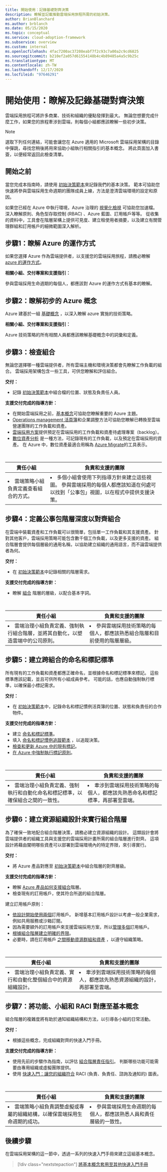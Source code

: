 ```yaml
---
title: 開始使用：記錄基礎對齊決策
description: 瞭解並記載推動雲端採用旅程所需的初始決策。
author: BrianBlanchard
ms.author: brblanch
ms.date: 05/15/2020
ms.topic: conceptual
ms.service: cloud-adoption-framework
ms.subservice: overview
ms.custom: internal
ms.openlocfilehash: 4fac7200ac37208eabf7f2c93c7a00a2c9cd6825
ms.sourcegitcommit: b210ef2a057d61554148b4c4b89485a4a5c9b25c
ms.translationtype: MT
ms.contentlocale: zh-TW
ms.lasthandoff: 12/17/2020
ms.locfileid: "97646291"
---
```

# <a name="get-started-understand-and-document-foundational-alignment-decisions"></a>開始使用：瞭解及記錄基礎對齊決策

雲端採用旅程可將許多商業、技術和組織的優點發揮到最大。 無論您想要完成什麼工作，如果您的旅程牽涉到雲端，則每個小組都應該瞭解一些初步決策。

> [!NOTE]
> 選取下列任何連結，可能會讓您在 Azure 適用的 Microsoft 雲端採用架構的目錄中彈跳，尋找您稍後將用來協助小組執行相關指引的基本概念。 將此頁面加入書簽，以便經常返回此檢查清單。

## <a name="before-you-begin"></a>開始之前

當您完成本指南時，請使用 [初始決策範本](https://raw.githubusercontent.com/Microsoft/CloudAdoptionFramework/master/references/initial-decisions-checklist.docx)來記錄我們的基本決策。 範本可協助您快速將參與雲端採用生命週期的團隊成員上線，方法是澄清雲端環境的設定和原因。

如果您已經在 Azure 中執行環境，Azure 治理的 [視覺化檢視](https://github.com/microsoft/CloudAdoptionFramework/tree/master/govern/AzureGovernanceVisualizer) 可協助您加速檔。 深入瞭解原則、角色型存取控制 (RBAC) 、Azure 藍圖、訂用帳戶等等。 從收集的資料中，工具會在階層架構上提供可見度、建立租使用者摘要，以及建立有關管理群組和訂用帳戶的細微範圍深入解析。

## <a name="step-1-understand-how-azure-works"></a>步驟1：瞭解 Azure 的運作方式

如果您選擇 Azure 作為雲端提供者，以支援您的雲端採用旅程，請務必瞭解 [azure 的運作方式](./what-is-azure.md)。

**相關小組、交付專案和支援指引：**

參與雲端採用生命週期的每個人，都應該對 Azure 的運作方式有基本的瞭解。

## <a name="step-2-understand-initial-azure-concepts"></a>步驟2：瞭解初步的 Azure 概念

Azure 建基於一組 [基礎概念](../ready/considerations/fundamental-concepts.md) ，以深入瞭解 azure 實施的技術策略。

**相關小組、交付專案和支援指引：**

Azure 技術策略的所有相關人員都應該瞭解基礎概念中的詞彙和定義。

## <a name="step-3-review-the-portfolio"></a>步驟3：檢查組合

無論您選擇哪一種雲端提供者，所有雲端主機和環境決策都會先瞭解工作負載的組合。 雲端採用架構包含一些工具，可供您瞭解和評估組合。

**交付：**

- 記錄 [初始決策範本](https://raw.githubusercontent.com/Microsoft/CloudAdoptionFramework/master/references/initial-decisions-checklist.docx)中組合檔的位置、狀態及負責任人員。

**支援交付完成的指導方針：**

- 在開始雲端採用之前，[基本概念](../ready/considerations/fundamental-concepts.md)可協助您瞭解重要的 Azure 主題。
- [Operations management 活頁簿](https://raw.githubusercontent.com/Microsoft/CloudAdoptionFramework/master/manage/opsmanagementworkbook.xlsx)和企業調整方法可協助您瞭解已轉換至雲端營運團隊的工作負載和資產。
- [雲端採用方案](../plan/plan-intro.md)提供預定在雲端採用的工作負載和資產待處理專案（backlog）。
- [數位資產分析](../digital-estate/approach.md) 是一種方法，可記錄現有的工作負載，以及預定在雲端採用的資產。 在 Azure 中，數位資產最適合用稱為 [Azure Migrate](/azure/migrate/migrate-support-matrix)的工具表示。

<br>

| 責任小組 | 負責和支援的團隊 |
| --- | --- |
| <li> 雲端策略小組負責定義查看組合的方式。 | <li> 多個小組會使用下列指導方針來建立這些視圖。 參與雲端採用的每個人都應該知道在何處可以找到「公事包」視圖，以在程式中提供支援決策。 |

## <a name="step-4-define-portfolio-hierarchy-depth-to-align-the-portfolio"></a>步驟4：定義公事包階層深度以對齊組合

在雲端中裝載資產和工作負載可以很簡單，包括單一工作負載和其支援資產。 針對其他客戶，雲端採用策略可能包含數千個工作負載，以及更多支援的資產。 組合階層會提供每個層級的通用名稱，以協助建立組織的通用語言，而不論雲端提供者為何。

**交付：**

- 在 [初始決策範本](https://raw.githubusercontent.com/Microsoft/CloudAdoptionFramework/master/references/initial-decisions-checklist.docx)中記錄相關的階層需求。

**支援交付完成的指導方針：**

- 瞭解 [組合](../reference/fundamental-concepts/hosting-hierarchy.md) 階層的層級，以配合基本字詞。

<br>

| 責任小組 | 負責和支援的團隊 |
| --- | --- |
| <li> 雲端治理小組負責定義、強制執行組合階層，並將其自動化，以塑造雲端中的公司原則。 | <li> 參與雲端採用技術策略的每個人，都應該熟悉組合階層和目前使用的階層層級。 |

## <a name="step-5-establish-a-naming-and-tagging-standard-across-the-portfolio"></a>步驟5：建立跨組合的命名和標記標準

所有現有的工作負載和資產都應正確命名，並根據命名和標記標準來標記。 這些標準應該記載，並且可供所有小組成員參考。 可能的話，也應自動強制執行標準，以確保最小標記需求。

**交付：**

- 在 [初始決策範本](https://raw.githubusercontent.com/Microsoft/CloudAdoptionFramework/master/references/initial-decisions-checklist.docx)中，記錄命名和標記慣例活頁簿的位置、狀態和負責任的合作物件。

**支援交付完成的指導方針：**

- 建立 [命名和標記標準](../ready/azure-best-practices/naming-and-tagging.md)。
- 填入 [命名和標記慣例追蹤範本](https://raw.githubusercontent.com/microsoft/CloudAdoptionFramework/master/ready/naming-and-tagging-conventions-tracking-template.xlsx) ，以追蹤決策。
- [檢查和更新 Azure 中的現有標記](/azure/azure-resource-manager/management/tag-resources)。
- [在 Azure 中強制執行標記原則](/azure/azure-resource-manager/management/tag-policies)。

<br>

| 責任小組 | 負責和支援的團隊 |
| --- | --- |
| <li> 雲端治理小組負責定義、強制執行和自動化命名和標記標準，以確保組合之間的一致性。 | <li> 牽涉到雲端採用技術策略的每個人，都應該先熟悉命名和標記標準，再部署至雲端。 |

## <a name="step-6-create-a-resource-organization-design-to-implement-the-portfolio-hierarchy"></a>步驟6：建立資源組織設計來實行組合階層

為了確保一致地配合組合階層決策，請務必建立資源組織的設計。 這類設計會將雲端提供者的組織工具與支援您的雲端採用計畫所需的組合階層進行對齊。 這項設計將藉由闡明哪些資產可以部署到雲端環境內的特定界限，來引導實行。

**交付：**

- 將 Azure 產品對應至 [初始決策範本](https://raw.githubusercontent.com/Microsoft/CloudAdoptionFramework/master/references/initial-decisions-checklist.docx)中組合階層的對齊層級。

**支援交付完成的指導方針：**

- 瞭解 [Azure 產品如何支援組合](../reference/fundamental-concepts/hierarchy-azure-tools.md)階層。
- 檢查現有的訂用帳戶，使其符合所選的組合階層。

建立訂用帳戶原則：

- [依設計開始使用兩個](../ready/azure-best-practices/initial-subscriptions.md)訂用帳戶。 新增基本訂用帳戶設計以考慮一般企業需求，例如共用服務或沙箱訂閱。
- 因為需要額外的訂用帳戶來支援雲端採用方案，所以[管理多個](../ready/azure-best-practices/organize-subscriptions.md)訂用帳戶。
- [根據組合階層建立明確的界限](../reference/fundamental-concepts/hierarchy-azure-tools.md#organizing-the-hierarchy-in-azure)。
- 必要時，請在訂用帳戶 [之間移動資源群組和資產](/azure/azure-resource-manager/management/move-resource-group-and-subscription) ，以遵守組織策略。

<br>

| 責任小組 | 負責和支援的團隊 |
| --- | --- |
| <li> 雲端治理小組負責定義、實行和自動化整個組合中的資源組織設計。 | <li> 牽涉到雲端採用技術策略的每個人，都應該先熟悉資源組織的設計，再部署至雲端。 |

## <a name="step-7-map-capabilities-teams-and-raci-to-fundamental-concepts"></a>步驟7：將功能、小組和 RACI 對應至基本概念

組合階層的複雜度將有助於通知組織結構和方法，以引導各小組的日常活動。

**交付：**

- 根據這些概念，完成組織對齊的快速入門手冊。

**支援交付完成的指導方針：**

- 使用先前的步驟作為指南，以評估 [組合階層責任指引](../reference/fundamental-concepts/hosting-hierarchy.md#hierarchy-accountability-and-guidance)。 判斷哪些功能可能需要由專用組織或虛擬團隊提供。
- 使用 [快速入門：讓您的組織符合](./org-alignment.md) RACI (負責、負責任、諮詢及通知的) 圖表。

<br>

| 責任小組 | 負責和支援的團隊 |
| --- | --- |
| <li> 雲端策略小組負責調整虛擬或專屬的組織結構，以確保雲端採用生命週期的成功。 | <li> 參與雲端採用生命週期的每個人，都應該熟悉人員和責任層級的一致性。 |

## <a name="whats-next"></a>後續步驟

在雲端採用架構的這一節中，透過一系列的快速入門手冊來建立這組基本概念。

> [!div class="nextstepaction"]
> [將基本概念套用至其他快速入門手冊](./index.md)
